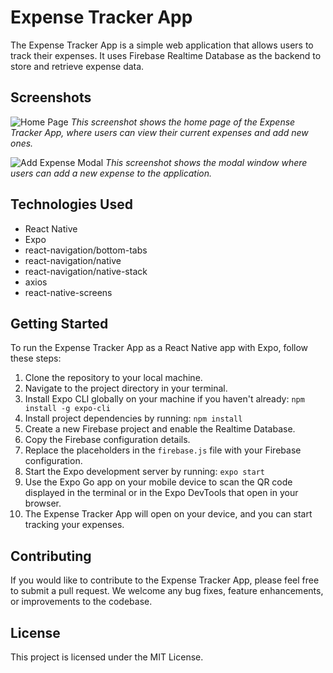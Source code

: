 # Expense Tracker App

The Expense Tracker App is a simple web application that allows users to track their expenses. It uses Firebase Realtime Database as the backend to store and retrieve expense data.

## Screenshots

![Home Page](/path/to/home-page-screenshot.png)
*This screenshot shows the home page of the Expense Tracker App, where users can view their current expenses and add new ones.*

![Add Expense Modal](/path/to/add-expense-modal-screenshot.png)
*This screenshot shows the modal window where users can add a new expense to the application.*

## Technologies Used
- React Native
- Expo
- react-navigation/bottom-tabs
- react-navigation/native
- react-navigation/native-stack
- axios
- react-native-screens


## Getting Started

To run the Expense Tracker App as a React Native app with Expo, follow these steps:

1. Clone the repository to your local machine.
2. Navigate to the project directory in your terminal.
3. Install Expo CLI globally on your machine if you haven't already: ``` npm install -g expo-cli ```
4. Install project dependencies by running: ```npm install```
5. Create a new Firebase project and enable the Realtime Database.
6. Copy the Firebase configuration details.
7. Replace the placeholders in the `firebase.js` file with your Firebase configuration.
8. Start the Expo development server by running: ```expo start```
9. Use the Expo Go app on your mobile device to scan the QR code displayed in the terminal or in the Expo DevTools that open in your browser.
10. The Expense Tracker App will open on your device, and you can start tracking your expenses.


## Contributing

If you would like to contribute to the Expense Tracker App, please feel free to submit a pull request. We welcome any bug fixes, feature enhancements, or improvements to the codebase.

## License

This project is licensed under the MIT License.
